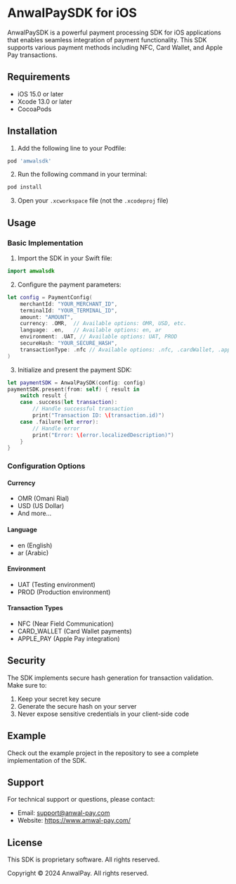 # AnwalPaySDK for iOS

AnwalPaySDK is a powerful payment processing SDK for iOS applications that enables seamless integration of payment functionality. This SDK supports various payment methods including NFC, Card Wallet, and Apple Pay transactions.

## Requirements

- iOS 15.0 or later
- Xcode 13.0 or later
- CocoaPods

## Installation

1. Add the following line to your Podfile:

```ruby
pod 'amwalsdk'
```

2. Run the following command in your terminal:

```bash
pod install
```

3. Open your `.xcworkspace` file (not the `.xcodeproj` file)

## Usage

### Basic Implementation

1. Import the SDK in your Swift file:

```swift
import amwalsdk
```

2. Configure the payment parameters:

```swift
let config = PaymentConfig(
    merchantId: "YOUR_MERCHANT_ID",
    terminalId: "YOUR_TERMINAL_ID",
    amount: "AMOUNT",
    currency: .OMR,  // Available options: OMR, USD, etc.
    language: .en,   // Available options: en, ar
    environment: .UAT, // Available options: UAT, PROD
    secureHash: "YOUR_SECURE_HASH",
    transactionType: .nfc // Available options: .nfc, .cardWallet, .applePay
)
```

3. Initialize and present the payment SDK:

```swift
let paymentSDK = AnwalPaySDK(config: config)
paymentSDK.present(from: self) { result in
    switch result {
    case .success(let transaction):
        // Handle successful transaction
        print("Transaction ID: \(transaction.id)")
    case .failure(let error):
        // Handle error
        print("Error: \(error.localizedDescription)")
    }
}
```

### Configuration Options

#### Currency
- OMR (Omani Rial)
- USD (US Dollar)
- And more...

#### Language
- en (English)
- ar (Arabic)

#### Environment
- UAT (Testing environment)
- PROD (Production environment)

#### Transaction Types
- NFC (Near Field Communication)
- CARD_WALLET (Card Wallet payments)
- APPLE_PAY (Apple Pay integration)

## Security

The SDK implements secure hash generation for transaction validation. Make sure to:
1. Keep your secret key secure
2. Generate the secure hash on your server
3. Never expose sensitive credentials in your client-side code

## Example

Check out the example project in the repository to see a complete implementation of the SDK.

## Support

For technical support or questions, please contact:
- Email: support@anwal-pay.com
- Website: https://www.amwal-pay.com/

## License

This SDK is proprietary software. All rights reserved.

Copyright © 2024 AnwalPay. All rights reserved. 